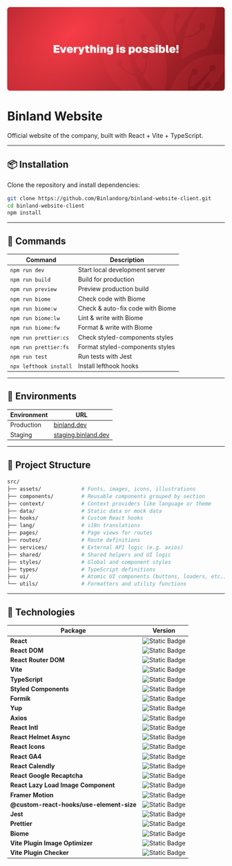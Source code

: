 <span>
<a href="https://github.com/Binlandorg/binland-website-client">
<img src="https://raw.githubusercontent.com/Binlandorg/binland-website-client/refs/heads/staging/docs/banner.png" alt="Binland Website banner"/>
</a>
</span>

# Binland Website

Official website of the company, built with React + Vite + TypeScript.

---

## 📦 Installation

Clone the repository and install dependencies:

```bash
git clone https://github.com/Binlandorg/binland-website-client.git
cd binland-website-client
npm install
```

---

## 📜 Commands

| Command               | Description                      |
| --------------------- | -------------------------------- |
| `npm run dev`         | Start local development server   |
| `npm run build`       | Build for production             |
| `npm run preview`     | Preview production build         |
| `npm run biome`       | Check code with Biome            |
| `npm run biome:w`     | Check & auto-fix code with Biome |
| `npm run biome:lw`    | Lint & write with Biome          |
| `npm run biome:fw`    | Format & write with Biome        |
| `npm run prettier:cs` | Check styled-components styles   |
| `npm run prettier:fs` | Format styled-components styles  |
| `npm run test`        | Run tests with Jest              |
| `npx lefthook install` | Install lefthook hooks |

---

## 🧪 Environments

| Environment | URL                                                        |
| ----------- | ---------------------------------------------------------- |
| Production  | [binland.dev](https://binland.dev) |
| Staging     | [staging.binland.dev](https://staging.binland.dev) |

---

## 🧱 Project Structure

```bash
src/
├── assets/             # Fonts, images, icons, illustrations
├── components/         # Reusable components grouped by section
├── context/            # Context providers like language or theme
├── data/               # Static data or mock data
├── hooks/              # Custom React hooks
├── lang/               # i18n translations
├── pages/              # Page views for routes
├── routes/             # Route definitions
├── services/           # External API logic (e.g. axios)
├── shared/             # Shared helpers and UI logic
├── styles/             # Global and component styles
├── types/              # TypeScript definitions
├── ui/                 # Atomic UI components (buttons, loaders, etc.)
└── utils/              # Formatters and utility functions
```

---

## 🧰 Technologies

| Package                              | Version |
| ------------------------------------ | ------- |
| **React**                                | ![Static Badge](https://img.shields.io/badge/18.2.0-blue) |
| **React DOM**                            | ![Static Badge](https://img.shields.io/badge/18.2.0-blue) |
| **React Router DOM**                     | ![Static Badge](https://img.shields.io/badge/6.20.1-blue) |
| **Vite**                                 | ![Static Badge](https://img.shields.io/badge/4.4.5-blue) |
| **TypeScript**                           | ![Static Badge](https://img.shields.io/badge/5.5.4-blue) |
| **Styled Components**                    | ![Static Badge](https://img.shields.io/badge/6.1.8-blue) |
| **Formik**                               | ![Static Badge](https://img.shields.io/badge/2.4.5-blue) |
| **Yup**                                  | ![Static Badge](https://img.shields.io/badge/1.3.3-blue) |
| **Axios**                                | ![Static Badge](https://img.shields.io/badge/1.6.7-blue) |
| **React Intl**                           | ![Static Badge](https://img.shields.io/badge/6.4.6-blue) |
| **React Helmet Async**                   | ![Static Badge](https://img.shields.io/badge/2.0.5-blue) |
| **React Icons**                          | ![Static Badge](https://img.shields.io/badge/4.11.0-blue) |
| **React GA4**                            | ![Static Badge](https://img.shields.io/badge/2.1.0-blue) |
| **React Calendly**                       | ![Static Badge](https://img.shields.io/badge/4.3.0-blue) |
| **React Google Recaptcha**               | ![Static Badge](https://img.shields.io/badge/3.1.0-blue) |
| **React Lazy Load Image Component**      | ![Static Badge](https://img.shields.io/badge/1.6.0-blue) |
| **Framer Motion**                        | ![Static Badge](https://img.shields.io/badge/11.0.5-blue) |
| **@custom-react-hooks/use-element-size** | ![Static Badge](https://img.shields.io/badge/1.4.19-blue) |
| **Jest**                                 | ![Static Badge](https://img.shields.io/badge/29.7.0-blue) |
| **Prettier**                             | ![Static Badge](https://img.shields.io/badge/3.3.3-blue) |
| **Biome**                                | ![Static Badge](https://img.shields.io/badge/1.9.2-blue) |
| **Vite Plugin Image Optimizer**          | ![Static Badge](https://img.shields.io/badge/1.1.8-blue) |
| **Vite Plugin Checker**                  | ![Static Badge](https://img.shields.io/badge/0.6.2-blue) |
